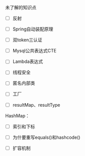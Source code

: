 未了解的知识点

- [ ] 反射
- [ ] Spring自动装配原理
- [ ] 双token三认证
- [ ] Mysql公共表达式CTE
- [ ] Lambda表达式
- [ ] 线程安全
- [ ] 匿名内部类
- [ ] 工厂
- [ ] resultMap、resultType










HashMap：

- [ ] 索引和下标
- [ ] 为什要重写equals()和hashcode()
- [ ] 扩容机制


